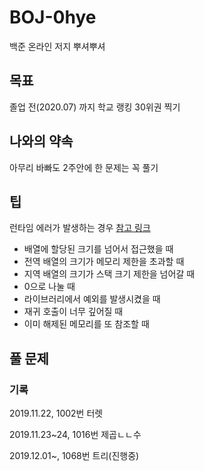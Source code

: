 # BOJ-0hye
백준 온라인 저지 뿌셔뿌셔

## 목표

졸업 전(2020.07) 까지 학교 랭킹 30위권 찍기

## 나와의 약속

아무리 바빠도 2주안에 한 문제는 꼭 풀기

## 팁
런타임 에러가 발생하는 경우 [참고 링크](https://www.acmicpc.net/board/view/22980)
- 배열에 할당된 크기를 넘어서 접근했을 때
- 전역 배열의 크기가 메모리 제한을 초과할 때
- 지역 배열의 크기가 스택 크기 제한을 넘어갈 때
- 0으로 나눌 때
- 라이브러리에서 예외를 발생시켰을 때
- 재귀 호출이 너무 깊어질 때
- 이미 해제된 메모리를 또 참조할 때

## 풀 문제

### 기록

2019.11.22, 1002번 터렛

2019.11.23~24, 1016번 제곱ㄴㄴ수

2019.12.01~, 1068번 트리(진행중)
